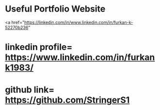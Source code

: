 # Useful Portfolio Website


<a href="https://linkedin.com/in/www.linkedin.com/in/furkan-k-52270b236"
# linkedin profile= https://www.linkedin.com/in/furkank1983/
# github link= https://github.com/StringerS1
